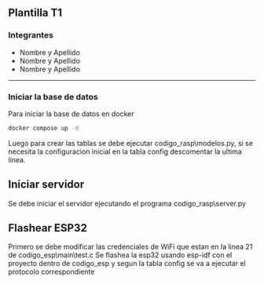 ## Plantilla T1

### Integrantes

- Nombre y Apellido
- Nombre y Apellido
- Nombre y Apellido

---

### Iniciar la base de datos
Para iniciar la base de datos en docker
```bash
docker compose up -d
```
Luego para crear las tablas se debe ejecutar codigo_rasp\modelos.py, si se necesita la configuracion inicial en la tabla config descomentar la ultima linea.

## Iniciar servidor
Se debe iniciar el servidor ejecutando el programa codigo_rasp\server.py

## Flashear ESP32
Primero se debe modificar las credenciales de WiFi que estan en la linea 21 de codigo_esp\main\test.c
Se flashea la esp32 usando esp-idf con el proyecto dentro de codigo_esp y segun la tabla config se va a ejecutar el protocolo correspondiente